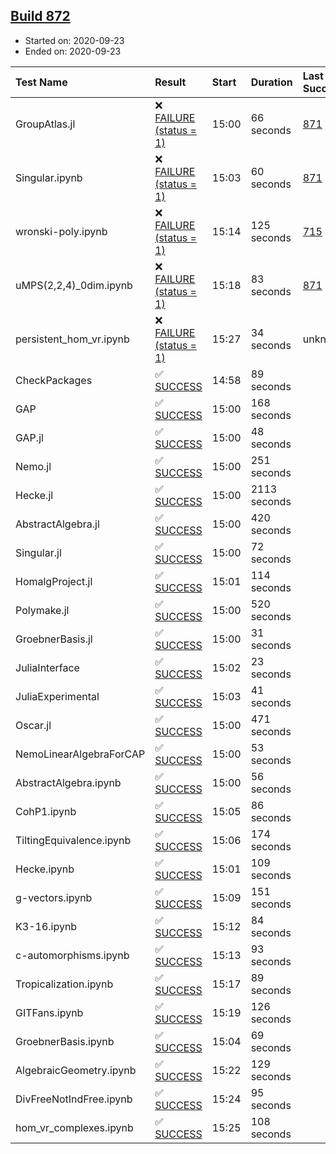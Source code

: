 ## [Build 872](https://oscarci.mathematik.uni-kl.de/job/oscar-stable/872/)

* Started on: 2020-09-23
* Ended on: 2020-09-23

| Test Name    | Result | Start | Duration | Last Success | First Failure |
|:-------------|:-------|:------|:---------|:-------------|:--------------|
| GroupAtlas.jl | ❌ [FAILURE (status = 1)](https://oscarci.mathematik.uni-kl.de/job/oscar-stable/872/artifact/logs/build-872/GroupAtlas.jl.log) | 15:00 | 66 seconds | [871](https://oscarci.mathematik.uni-kl.de/job/oscar-stable/871/) | [872](https://oscarci.mathematik.uni-kl.de/job/oscar-stable/872/) |
| Singular.ipynb | ❌ [FAILURE (status = 1)](https://oscarci.mathematik.uni-kl.de/job/oscar-stable/872/artifact/logs/build-872/Singular.ipynb.log) | 15:03 | 60 seconds | [871](https://oscarci.mathematik.uni-kl.de/job/oscar-stable/871/) | [872](https://oscarci.mathematik.uni-kl.de/job/oscar-stable/872/) |
| wronski-poly.ipynb | ❌ [FAILURE (status = 1)](https://oscarci.mathematik.uni-kl.de/job/oscar-stable/872/artifact/logs/build-872/wronski-poly.ipynb.log) | 15:14 | 125 seconds | [715](https://oscarci.mathematik.uni-kl.de/job/oscar-stable/715/) | [716](https://oscarci.mathematik.uni-kl.de/job/oscar-stable/716/) |
| uMPS(2,2,4)_0dim.ipynb | ❌ [FAILURE (status = 1)](https://oscarci.mathematik.uni-kl.de/job/oscar-stable/872/artifact/logs/build-872/uMPS-2-2-4-_0dim.ipynb.log) | 15:18 | 83 seconds | [871](https://oscarci.mathematik.uni-kl.de/job/oscar-stable/871/) | [872](https://oscarci.mathematik.uni-kl.de/job/oscar-stable/872/) |
| persistent_hom_vr.ipynb | ❌ [FAILURE (status = 1)](https://oscarci.mathematik.uni-kl.de/job/oscar-stable/872/artifact/logs/build-872/persistent_hom_vr.ipynb.log) | 15:27 | 34 seconds | unknown | unknown |
| CheckPackages | ✅ [SUCCESS](https://oscarci.mathematik.uni-kl.de/job/oscar-stable/872/artifact/logs/build-872/CheckPackages.log) | 14:58 | 89 seconds |  |  |
| GAP | ✅ [SUCCESS](https://oscarci.mathematik.uni-kl.de/job/oscar-stable/872/artifact/logs/build-872/GAP.log) | 15:00 | 168 seconds |  |  |
| GAP.jl | ✅ [SUCCESS](https://oscarci.mathematik.uni-kl.de/job/oscar-stable/872/artifact/logs/build-872/GAP.jl.log) | 15:00 | 48 seconds |  |  |
| Nemo.jl | ✅ [SUCCESS](https://oscarci.mathematik.uni-kl.de/job/oscar-stable/872/artifact/logs/build-872/Nemo.jl.log) | 15:00 | 251 seconds |  |  |
| Hecke.jl | ✅ [SUCCESS](https://oscarci.mathematik.uni-kl.de/job/oscar-stable/872/artifact/logs/build-872/Hecke.jl.log) | 15:00 | 2113 seconds |  |  |
| AbstractAlgebra.jl | ✅ [SUCCESS](https://oscarci.mathematik.uni-kl.de/job/oscar-stable/872/artifact/logs/build-872/AbstractAlgebra.jl.log) | 15:00 | 420 seconds |  |  |
| Singular.jl | ✅ [SUCCESS](https://oscarci.mathematik.uni-kl.de/job/oscar-stable/872/artifact/logs/build-872/Singular.jl.log) | 15:00 | 72 seconds |  |  |
| HomalgProject.jl | ✅ [SUCCESS](https://oscarci.mathematik.uni-kl.de/job/oscar-stable/872/artifact/logs/build-872/HomalgProject.jl.log) | 15:01 | 114 seconds |  |  |
| Polymake.jl | ✅ [SUCCESS](https://oscarci.mathematik.uni-kl.de/job/oscar-stable/872/artifact/logs/build-872/Polymake.jl.log) | 15:00 | 520 seconds |  |  |
| GroebnerBasis.jl | ✅ [SUCCESS](https://oscarci.mathematik.uni-kl.de/job/oscar-stable/872/artifact/logs/build-872/GroebnerBasis.jl.log) | 15:00 | 31 seconds |  |  |
| JuliaInterface | ✅ [SUCCESS](https://oscarci.mathematik.uni-kl.de/job/oscar-stable/872/artifact/logs/build-872/JuliaInterface.log) | 15:02 | 23 seconds |  |  |
| JuliaExperimental | ✅ [SUCCESS](https://oscarci.mathematik.uni-kl.de/job/oscar-stable/872/artifact/logs/build-872/JuliaExperimental.log) | 15:03 | 41 seconds |  |  |
| Oscar.jl | ✅ [SUCCESS](https://oscarci.mathematik.uni-kl.de/job/oscar-stable/872/artifact/logs/build-872/Oscar.jl.log) | 15:00 | 471 seconds |  |  |
| NemoLinearAlgebraForCAP | ✅ [SUCCESS](https://oscarci.mathematik.uni-kl.de/job/oscar-stable/872/artifact/logs/build-872/NemoLinearAlgebraForCAP.log) | 15:00 | 53 seconds |  |  |
| AbstractAlgebra.ipynb | ✅ [SUCCESS](https://oscarci.mathematik.uni-kl.de/job/oscar-stable/872/artifact/logs/build-872/AbstractAlgebra.ipynb.log) | 15:00 | 56 seconds |  |  |
| CohP1.ipynb | ✅ [SUCCESS](https://oscarci.mathematik.uni-kl.de/job/oscar-stable/872/artifact/logs/build-872/CohP1.ipynb.log) | 15:05 | 86 seconds |  |  |
| TiltingEquivalence.ipynb | ✅ [SUCCESS](https://oscarci.mathematik.uni-kl.de/job/oscar-stable/872/artifact/logs/build-872/TiltingEquivalence.ipynb.log) | 15:06 | 174 seconds |  |  |
| Hecke.ipynb | ✅ [SUCCESS](https://oscarci.mathematik.uni-kl.de/job/oscar-stable/872/artifact/logs/build-872/Hecke.ipynb.log) | 15:01 | 109 seconds |  |  |
| g-vectors.ipynb | ✅ [SUCCESS](https://oscarci.mathematik.uni-kl.de/job/oscar-stable/872/artifact/logs/build-872/g-vectors.ipynb.log) | 15:09 | 151 seconds |  |  |
| K3-16.ipynb | ✅ [SUCCESS](https://oscarci.mathematik.uni-kl.de/job/oscar-stable/872/artifact/logs/build-872/K3-16.ipynb.log) | 15:12 | 84 seconds |  |  |
| c-automorphisms.ipynb | ✅ [SUCCESS](https://oscarci.mathematik.uni-kl.de/job/oscar-stable/872/artifact/logs/build-872/c-automorphisms.ipynb.log) | 15:13 | 93 seconds |  |  |
| Tropicalization.ipynb | ✅ [SUCCESS](https://oscarci.mathematik.uni-kl.de/job/oscar-stable/872/artifact/logs/build-872/Tropicalization.ipynb.log) | 15:17 | 89 seconds |  |  |
| GITFans.ipynb | ✅ [SUCCESS](https://oscarci.mathematik.uni-kl.de/job/oscar-stable/872/artifact/logs/build-872/GITFans.ipynb.log) | 15:19 | 126 seconds |  |  |
| GroebnerBasis.ipynb | ✅ [SUCCESS](https://oscarci.mathematik.uni-kl.de/job/oscar-stable/872/artifact/logs/build-872/GroebnerBasis.ipynb.log) | 15:04 | 69 seconds |  |  |
| AlgebraicGeometry.ipynb | ✅ [SUCCESS](https://oscarci.mathematik.uni-kl.de/job/oscar-stable/872/artifact/logs/build-872/AlgebraicGeometry.ipynb.log) | 15:22 | 129 seconds |  |  |
| DivFreeNotIndFree.ipynb | ✅ [SUCCESS](https://oscarci.mathematik.uni-kl.de/job/oscar-stable/872/artifact/logs/build-872/DivFreeNotIndFree.ipynb.log) | 15:24 | 95 seconds |  |  |
| hom_vr_complexes.ipynb | ✅ [SUCCESS](https://oscarci.mathematik.uni-kl.de/job/oscar-stable/872/artifact/logs/build-872/hom_vr_complexes.ipynb.log) | 15:25 | 108 seconds |  |  |

